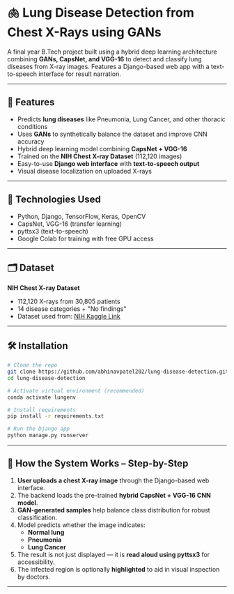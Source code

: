 # 🫁 Lung Disease Detection from Chest X-Rays using GANs

A final year B.Tech project built using a hybrid deep learning architecture combining **GANs, CapsNet, and VGG-16** to detect and classify lung diseases from X-ray images. Features a Django-based web app with a text-to-speech interface for result narration.

---

## 🚀 Features
- Predicts **lung diseases** like Pneumonia, Lung Cancer, and other thoracic conditions
- Uses **GANs** to synthetically balance the dataset and improve CNN accuracy
- Hybrid deep learning model combining **CapsNet + VGG-16**
- Trained on the **NIH Chest X-ray Dataset** (112,120 images)
- Easy-to-use **Django web interface** with **text-to-speech output**
- Visual disease localization on uploaded X-rays

---

## 🧠 Technologies Used
- Python, Django, TensorFlow, Keras, OpenCV
- CapsNet, VGG-16 (transfer learning)
- pyttsx3 (text-to-speech)
- Google Colab for training with free GPU access

---

## 🗂️ Dataset
**NIH Chest X-ray Dataset**
- 112,120 X-rays from 30,805 patients
- 14 disease categories + "No findings"
- Dataset used from: [NIH Kaggle Link](https://www.kaggle.com/datasets/nih-chest-xrays/data)

---

## 🛠 Installation
```bash
# Clone the repo
git clone https://github.com/abhinavpatel202/lung-disease-detection.git
cd lung-disease-detection

# Activate virtual environment (recommended)
conda activate lungenv

# Install requirements
pip install -r requirements.txt

# Run the Django app
python manage.py runserver
```


---

## 🧪 How the System Works – Step-by-Step

1. **User uploads a chest X-ray image** through the Django-based web interface.
2. The backend loads the pre-trained **hybrid CapsNet + VGG-16 CNN model**.
3. **GAN-generated samples** help balance class distribution for robust classification.
4. Model predicts whether the image indicates:
   - **Normal lung**
   - **Pneumonia**
   - **Lung Cancer**
5. The result is not just displayed — it is **read aloud using pyttsx3** for accessibility.
6. The infected region is optionally **highlighted** to aid in visual inspection by doctors.

---


